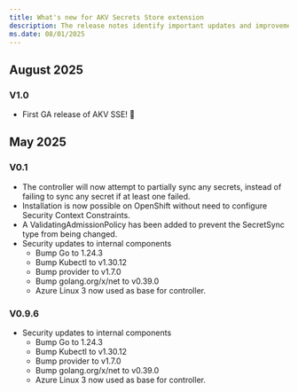 ```yaml
---
title: What's new for AKV Secrets Store extension
description: The release notes identify important updates and improvements in the Azure Key Vault Secrets Store extension.
ms.date: 08/01/2025
---
```


## August 2025
### V1.0
* First GA release of AKV SSE! 🎉

## May 2025
### V0.1
- The controller will now attempt to partially sync any secrets, instead of failing to sync any secret if at least one failed.
- Installation is now possible on OpenShift without need to configure Security Context Constraints.
- A ValidatingAdmissionPolicy has been added to prevent the SecretSync type from being changed.
- Security updates to internal components
    - Bump Go to 1.24.3
    - Bump Kubectl to v1.30.12
    - Bump provider to v1.7.0
    - Bump golang.org/x/net to v0.39.0
    - Azure Linux 3 now used as base for controller.

### V0.9.6
- Security updates to internal components
    - Bump Go to 1.24.3
    - Bump Kubectl to v1.30.12
    - Bump provider to v1.7.0
    - Bump golang.org/x/net to v0.39.0
    - Azure Linux 3 now used as base for controller.





